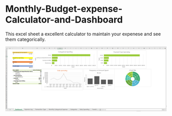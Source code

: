 # Monthly-Budget-expense-Calculator-and-Dashboard

This excel sheet a excellent calculator to maintain your expenese and see them categorically.

![image description](https://raw.githubusercontent.com/harshnagarkar/Monthly-Budget-expense-Calculator-and-Dashboard/main/screenshot-mbcal.PNG)

